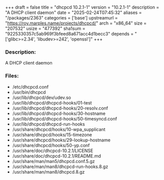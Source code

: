 +++
draft = false
title = "dhcpcd 10.2.1-1"
version = "10.2.1-1"
description = "A DHCP client daemon"
date = "2025-02-24T07:45:32"
aliases = "/packages/2363"
categories = ['base']
upstreamurl = "https://roy.marples.name/projects/dhcpcd/"
arch = "x86_64"
size = "207532"
usize = "477392"
sha1sum = "9225330357c5ab969f3bfeed8a671acc4d1becc3"
depends = "['glibc>=2.34', 'libudev>=242', 'openssl']"
+++
### Description: 
A DHCP client daemon

### Files: 
* /etc/dhcpcd.conf
* /usr/bin/dhcpcd
* /usr/lib/dhcpcd/dev/udev.so
* /usr/lib/dhcpcd/dhcpcd-hooks/01-test
* /usr/lib/dhcpcd/dhcpcd-hooks/20-resolv.conf
* /usr/lib/dhcpcd/dhcpcd-hooks/30-hostname
* /usr/lib/dhcpcd/dhcpcd-hooks/50-timesyncd.conf
* /usr/lib/dhcpcd/dhcpcd-run-hooks
* /usr/share/dhcpcd/hooks/10-wpa_supplicant
* /usr/share/dhcpcd/hooks/15-timezone
* /usr/share/dhcpcd/hooks/29-lookup-hostname
* /usr/share/dhcpcd/hooks/50-yp.conf
* /usr/share/doc/dhcpcd-10.2.1/LICENSE
* /usr/share/doc/dhcpcd-10.2.1/README.md
* /usr/share/man/man5/dhcpcd.conf.5.gz
* /usr/share/man/man8/dhcpcd-run-hooks.8.gz
* /usr/share/man/man8/dhcpcd.8.gz
